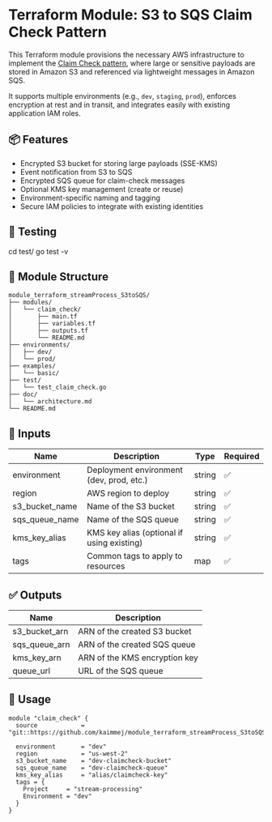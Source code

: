 # Terraform Module: S3 to SQS Claim Check Pattern

This Terraform module provisions the necessary AWS infrastructure to implement the [Claim Check pattern](https://docs.microsoft.com/en-us/azure/architecture/patterns/claim-check), where large or sensitive payloads are stored in Amazon S3 and referenced via lightweight messages in Amazon SQS.

It supports multiple environments (e.g., `dev`, `staging`, `prod`), enforces encryption at rest and in transit, and integrates easily with existing application IAM roles.



## 📦 Features

- Encrypted S3 bucket for storing large payloads (SSE-KMS)
- Event notification from S3 to SQS
- Encrypted SQS queue for claim-check messages
- Optional KMS key management (create or reuse)
- Environment-specific naming and tagging
- Secure IAM policies to integrate with existing identities



## 🧪 Testing

cd test/
go test -v



## 📁 Module Structure

```text
module_terraform_streamProcess_S3toSQS/
├── modules/
│   └── claim_check/
│       ├── main.tf
│       ├── variables.tf
│       ├── outputs.tf
│       └── README.md
├── environments/
│   ├── dev/
│   └── prod/
├── examples/
│   └── basic/
├── test/
│   └── test_claim_check.go
├── doc/
│   └── architecture.md
└── README.md
```



## 🧩 Inputs

| Name           | Description                                 | Type   | Required |
|----------------|---------------------------------------------|--------|----------|
| environment    | Deployment environment (dev, prod, etc.)    | string | ✅        |
| region         | AWS region to deploy                        | string | ✅        |
| s3_bucket_name | Name of the S3 bucket                       | string | ✅        |
| sqs_queue_name | Name of the SQS queue                       | string | ✅        |
| kms_key_alias  | KMS key alias (optional if using existing)  | string | ✅        |
| tags           | Common tags to apply to resources           | map    | ✅        |



## ✅ Outputs

| Name           | Description                      |
|----------------|----------------------------------|
| s3_bucket_arn  | ARN of the created S3 bucket     |
| sqs_queue_arn  | ARN of the created SQS queue     |
| kms_key_arn    | ARN of the KMS encryption key    |
| queue_url      | URL of the SQS queue             |



## 🚀 Usage

```hcl
module "claim_check" {
  source            = "git::https://github.com/kaimmej/module_terraform_streamProcess_S3toSQS.git"
  
  environment       = "dev"
  region            = "us-west-2"
  s3_bucket_name    = "dev-claimcheck-bucket"
  sqs_queue_name    = "dev-claimcheck-queue"
  kms_key_alias     = "alias/claimcheck-key"
  tags = {
    Project     = "stream-processing"
    Environment = "dev"
  }
}